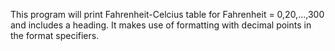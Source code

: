 
This program will print Fahrenheit-Celcius table for Fahrenheit = 0,20,...,300 and includes a heading.
It makes use of formatting with decimal points in the format specifiers.
